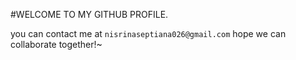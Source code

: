 #WELCOME TO MY GITHUB PROFILE. 

you can contact me at `nisrinaseptiana026@gmail.com`
hope we can collaborate together!~

<!---
nadanisrina/nadanisrina is a ✨ special ✨ repository because its `README.md` (this file) appears on your GitHub profile.
You can click the Preview link to take a look at your changes.
--->
